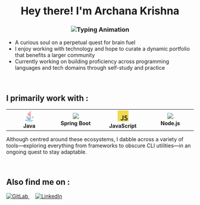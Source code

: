<h1 align="center">
  Hey there! I'm Archana Krishna
</h1>

<h3 align="center">
  <img src="https://readme-typing-svg.herokuapp.com?font=Fira+Code&weight=500&size=24&pause=1000&color=FF5733&center=true&vCenter=true&width=435&lines=student=%E2%80%8A=true;decipher.backend(alchemy);innovate.ignite()+" alt="Typing Animation" />
</h3>
  
- A curious soul on a perpetual quest for brain fuel  
- I enjoy working with technology and hope to curate a dynamic portfolio that benefits a larger community  
- Currently working on building proficiency across programming languages and tech domains through self-study and practice  
<br>

## I primarily work with :
<p align="center">
  <table style="border-spacing: 20px;">
    <tr>
      <td align="center" width="120">
        <img src="https://raw.githubusercontent.com/devicons/devicon/master/icons/java/java-original.svg" width="30" />
        <br><strong>Java</strong>
      </td>
      <td align="center" width="120">
        <img src="https://cdn.simpleicons.org/spring/6DB33F" width="30" />
        <br><strong>Spring Boot</strong>
      </td>
     <td align="center" width="120">
        <img src="https://raw.githubusercontent.com/devicons/devicon/master/icons/javascript/javascript-original.svg" width="30" />
        <br><strong>JavaScript</strong>
      </td>
     <td align="center" width="120">
        <img src="https://cdn.simpleicons.org/nodedotjs/339933" width="30" />
        <br><strong>Node.js</strong>
      </td>
    </tr>
  </table>
 Although centred around these ecosystems, I dabble across a variety of tools—exploring everything from frameworks to obscure CLI utilities—in an ongoing quest to stay adaptable.
</p>

<br>

## Also find me on :
<p align="left">
  <a href="https://gitlab.com/syrnxalno" target="_blank">
    <img src="https://cdn.jsdelivr.net/gh/devicons/devicon/icons/gitlab/gitlab-original.svg" alt="GitLab" width="30"/>
</a> &nbsp;&nbsp;&nbsp;
  <a href="https://www.linkedin.com/in/archana-krishna-2a19711981e/" target="_blank">
    <img src="https://cdn.jsdelivr.net/gh/devicons/devicon/icons/linkedin/linkedin-original.svg" alt="LinkedIn" width="30"/>
  </a>
</p>
